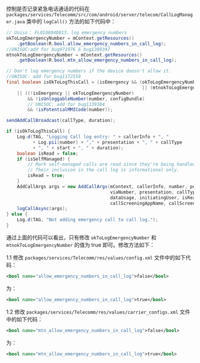 控制是否记录紧急电话通话的代码在 `packages/services/Telecomm/src/com/android/server/telecom/CallLogManager.java` 类中的 `logCall()` 方法的如下代码中：

```java
// Uniso： FL0108040013，log emergency numbers
okToLogEmergencyNumber = mContext.getResources()
    .getBoolean(R.bool.allow_emergency_numbers_in_call_log);
//UNISOC:add for bug971976 & bug1389347
mtnokToLogEmergencyNumber = mContext.getResources()
    .getBoolean(R.bool.mtn_allow_emergency_numbers_in_call_log);

// Don't log emergency numbers if the device doesn't allow it.
//UNISOC: add for bug1172559
final boolean isOkToLogThisCall = (isEmergency && (okToLogEmergencyNumber
                                                   || (mtnokToLogEmergencyNumber && number.equals("112"))))
    || ((!isEmergency || okToLogEmergencyNumber)
        && !isUnloggableNumber(number, configBundle)
        // UNISOC: add for bug1139304
        && !isPotentialMMICode(number));

sendAddCallBroadcast(callType, duration);

if (isOkToLogThisCall) {
    Log.d(TAG, "Logging Call log entry: " + callerInfo + ", "
          + Log.pii(number) + "," + presentation + ", " + callType
          + ", " + start + ", " + duration);
    boolean isRead = false;
    if (isSelfManaged) {
        // Mark self-managed calls are read since they're being handled by their own app.
        // Their inclusion in the call log is informational only.
        isRead = true;
    }
    AddCallArgs args = new AddCallArgs(mContext, callerInfo, number, postDialDigits,
                                       viaNumber, presentation, callType, features, accountHandle, start, duration,
                                       dataUsage, initiatingUser, isRead, logCallCompletedListener, callBlockReason,
                                       callScreeningAppName, callScreeningComponentName);
    logCallAsync(args);
} else {
    Log.d(TAG, "Not adding emergency call to call log.");
}
```

通过上面的代码可以看出，只有修改 `okToLogEmergencyNumber` 和 `mtnokToLogEmergencyNumber` 的值为 true 即可。修改方法如下：

1.1 修改 `packages/services/Telecomm/res/values/config.xml` 文件中的如下代码：

```xml
<bool name="allow_emergency_numbers_in_call_log">false</bool>
```

为：

```xml
<bool name="allow_emergency_numbers_in_call_log">true</bool>
```

1.2 修改 `packages/services/Telecomm/res/values/carrier_configs.xml` 文件中的如下代码：

```xml
<bool name="mtn_allow_emergency_numbers_in_call_log">false</bool>
```

为：

```xml
<bool name="mtn_allow_emergency_numbers_in_call_log">true</bool>
```



